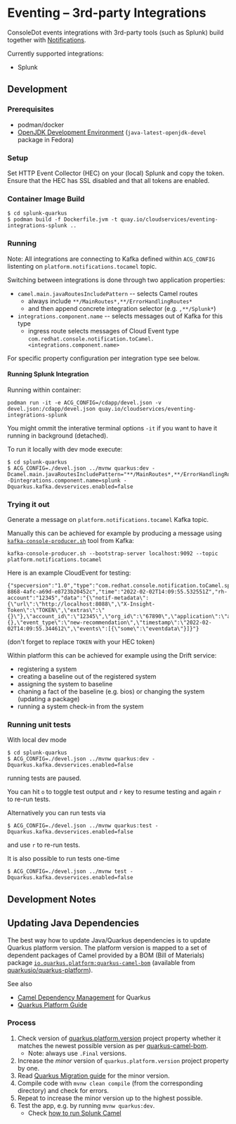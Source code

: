 # Eventing – 3rd-party Integrations

ConsoleDot events integrations with 3rd-party tools (such as Splunk)
build together with [Notifications](https://github.com/RedHatInsights/notifications-backend/).

Currently supported integrations:
* Splunk

## Development

### Prerequisites

* podman/docker
* [OpenJDK Development Environment](https://openjdk.java.net/guide/)
  (`java-latest-openjdk-devel` package in Fedora)

### Setup

Set HTTP Event Collector (HEC) on your (local) Splunk and copy the token.
Ensure that the HEC has SSL disabled and that all tokens are enabled.

### Container Image Build

```
$ cd splunk-quarkus
$ podman build -f Dockerfile.jvm -t quay.io/cloudservices/eventing-integrations-splunk ..
```

### Running

Note: All integrations are connecting to Kafka defined within `ACG_CONFIG` listenting on `platform.notifications.tocamel` topic.

Switching between integrations is done through two application properties:
* `camel.main.javaRoutesIncludePattern` -- selects Camel routes
  * always include `**/MainRoutes*,**/ErrorHandlingRoutes*`
  * and then append concrete integration selector (e.g. `,**/Splunk*`)
* `integrations.component.name` -- selects messages out of Kafka for this type
  * ingress route selects messages of Cloud Event type
    `com.redhat.console.notification.toCamel.<integrations.component.name>`

For specific property configuration per integration type see below.

#### Running Splunk Integration

Running within container:

```
podman run -it -e ACG_CONFIG=/cdapp/devel.json -v devel.json:/cdapp/devel.json quay.io/cloudservices/eventing-integrations-splunk
```

You might ommit the interative terminal options `-it` if you want to have
it running in background (detached).


To run it locally with dev mode execute:

```
$ cd splunk-quarkus
$ ACG_CONFIG=./devel.json ../mvnw quarkus:dev -Dcamel.main.javaRoutesIncludePattern="**/MainRoutes*,**/ErrorHandlingRoutes*,**/Splunk*" -Dintegrations.component.name=splunk -Dquarkus.kafka.devservices.enabled=false
```

### Trying it out

Generate a message on `platform.notifications.tocamel` Kafka topic.

Manually this can be achieved for example by producing a message using
[`kafka-console-producer.sh`](https://kafka.apache.org/quickstart)
tool from Kafka:
```
kafka-console-producer.sh --bootstrap-server localhost:9092 --topic platform.notifications.tocamel
```

Here is an example CloudEvent for testing:
```
{"specversion":"1.0","type":"com.redhat.console.notification.toCamel.splunk","source":"notifications","id":"9dc9a4b1-8868-4afc-a69d-e8723b20452c","time":"2022-02-02T14:09:55.532551Z","rh-account":"12345","data":"{\"notif-metadata\":{\"url\":\"http://localhost:8088\",\"X-Insight-Token\":\"TOKEN\",\"extras\":\"{}\"},\"account_id\":\"12345\",\"org_id\":\"67890\",\"application\":\"advisor\",\"bundle\":\"rhel\",\"context\":{},\"event_type\":\"new-recommendation\",\"timestamp\":\"2022-02-02T14:09:55.344612\",\"events\":[{\"some\":\"eventdata\"}]}"}
```
(don't forget to replace `TOKEN` with your HEC token)

Within platform this can be achieved for example using the Drift service:
* registering a system
* creating a baseline out of the registered system
* assigning the system to baseline
* chaning a fact of the baseline (e.g. bios) or changing the system
  (updating a package)
* running a system check-in from the system

### Running unit tests

With local dev mode

```
$ cd splunk-quarkus
$ ACG_CONFIG=./devel.json ../mvnw quarkus:dev -Dquarkus.kafka.devservices.enabled=false
```

running tests are paused.

You can hit `o` to toggle test output and `r` key to resume testing and again `r` to re-run tests.

Alternatively you can run tests via


```
$ ACG_CONFIG=./devel.json ../mvnw quarkus:test -Dquarkus.kafka.devservices.enabled=false
```
and use `r` to re-run tests.


It is also possible to run tests one-time

```
$ ACG_CONFIG=./devel.json ../mvnw test -Dquarkus.kafka.devservices.enabled=false
```


## Development Notes

## Updating Java Dependencies

The best way how to update Java/Quarkus dependencies is to update Quarkus platform version.
The platform version is mapped to a set of dependent packages of Camel provided by a BOM (Bill of Materials)
package [`io.quarkus.platform:quarkus-camel-bom`][quarkus-camel-bom]
(available from [quarkusio/quarkus-platform](https://github.com/quarkusio/quarkus-platform)).

See also
* [Camel Dependency Management](https://camel.apache.org/camel-quarkus/latest/user-guide/dependency-management.html) for Quarkus
* [Quarkus Platform Guide](https://quarkus.io/guides/platform)

### Process

1. Check version of [quarkus.platform.version](/splunk-quarkus/pom.xml) project property whether it matches
   the newest possible version as per [quarkus-camel-bom][quarkus-camel-bom].
   * Note: always use `.Final` versions.
1. Increase the *minor* version of `quarkus.platform.version` project property by one.
1. Read [Quarkus Migration guide](https://github.com/quarkusio/quarkus/wiki/Migration-Guides)
   for the minor version.
1. Compile code with `mvnw clean compile` (from the corresponding directory) and check for errors.
1. Repeat to increase the minor version up to the highest possible.
1. Test the app, e.g. by running `mvnw quarkus:dev`.
   * Check [how to run Splunk Camel](splunk-quarkus/README.md#running)


[quarkus-camel-bom]: https://search.maven.org/artifact/io.quarkus.platform/quarkus-camel-bom
